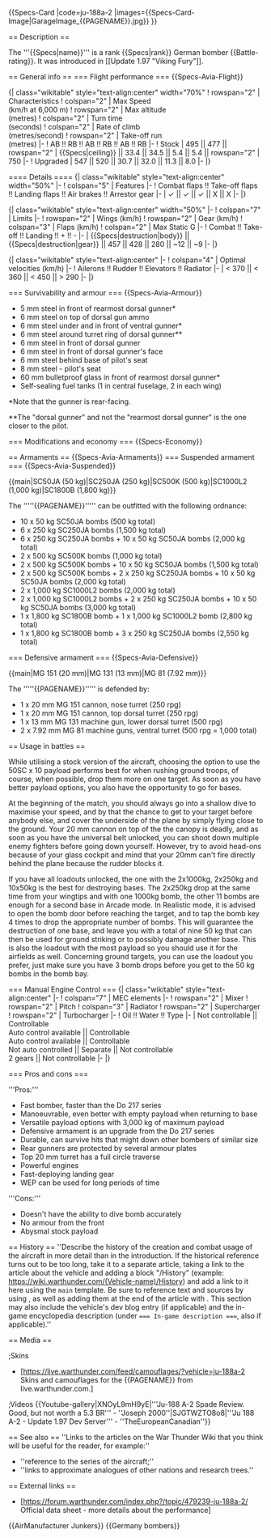 {{Specs-Card
|code=ju-188a-2
|images={{Specs-Card-Image|GarageImage_{{PAGENAME}}.jpg}}
}}

== Description ==
<!-- ''In the description, the first part should be about the history of and the creation and combat usage of the aircraft, as well as its key features. In the second part, tell the reader about the aircraft in the game. Insert a screenshot of the vehicle, so that if the novice player does not remember the vehicle by name, he will immediately understand what kind of vehicle the article is talking about.'' -->
The '''{{Specs|name}}''' is a rank {{Specs|rank}} German bomber {{Battle-rating}}. It was introduced in [[Update 1.97 "Viking Fury"]].

== General info ==
=== Flight performance ===
{{Specs-Avia-Flight}}
<!-- ''Describe how the aircraft behaves in the air. Speed, manoeuvrability, acceleration and allowable loads - these are the most important characteristics of the vehicle.'' -->

{| class="wikitable" style="text-align:center" width="70%"
! rowspan="2" | Characteristics
! colspan="2" | Max Speed<br>(km/h at 6,000 m)
! rowspan="2" | Max altitude<br>(metres)
! colspan="2" | Turn time<br>(seconds)
! colspan="2" | Rate of climb<br>(metres/second)
! rowspan="2" | Take-off run<br>(metres)
|-
! AB !! RB !! AB !! RB !! AB !! RB
|-
! Stock
| 495 || 477 || rowspan="2" | {{Specs|ceiling}} || 33.4 || 34.5 || 5.4 || 5.4 || rowspan="2" | 750
|-
! Upgraded
| 547 || 520 || 30.7 || 32.0 || 11.3 || 8.0
|-
|}

==== Details ====
{| class="wikitable" style="text-align:center" width="50%"
|-
! colspan="5" | Features
|-
! Combat flaps !! Take-off flaps !! Landing flaps !! Air brakes !! Arrestor gear
|-
| ✓ || ✓ || ✓ || X || X     <!-- ✓ -->
|-
|}

{| class="wikitable" style="text-align:center" width="50%"
|-
! colspan="7" | Limits
|-
! rowspan="2" | Wings (km/h)
! rowspan="2" | Gear (km/h)
! colspan="3" | Flaps (km/h)
! colspan="2" | Max Static G
|-
! Combat !! Take-off !! Landing !! + !! -
|-
| {{Specs|destruction|body}} || {{Specs|destruction|gear}} || 457 || 428 || 280 || ~12 || ~9
|-
|}

{| class="wikitable" style="text-align:center"
|-
! colspan="4" | Optimal velocities (km/h)
|-
! Ailerons !! Rudder !! Elevators !! Radiator
|-
| < 370 || < 360 || < 450 || > 290
|-
|}

=== Survivability and armour ===
{{Specs-Avia-Armour}}
<!-- ''Examine the survivability of the aircraft. Note how vulnerable the structure is and how secure the pilot is, whether the fuel tanks are armoured, etc. Describe the armour, if there is any, and also mention the vulnerability of other critical aircraft systems.'' -->

* 5 mm steel in front of rearmost dorsal gunner*
* 6 mm steel on top of dorsal gun ammo
* 6 mm steel under and in front of ventral gunner*
* 6 mm steel around turret ring of dorsal gunner**
* 6 mm steel in front of dorsal gunner
* 6 mm steel in front of dorsal gunner's face
* 6 mm steel behind base of pilot's seat
* 8 mm steel - pilot's seat
* 60 mm bulletproof glass in front of rearmost dorsal gunner*
* Self-sealing fuel tanks (1 in central fuselage, 2 in each wing)

<nowiki>*</nowiki>Note that the gunner is rear-facing.

<nowiki>**</nowiki>The "dorsal gunner" and not the "rearmost dorsal gunner" is the one closer to the pilot.

=== Modifications and economy ===
{{Specs-Economy}}

== Armaments ==
{{Specs-Avia-Armaments}}
=== Suspended armament ===
{{Specs-Avia-Suspended}}
<!-- ''Describe the aircraft's suspended armament: additional cannons under the wings, bombs, rockets and torpedoes. This section is especially important for bombers and attackers. If there is no suspended weaponry remove this subsection.'' -->
{{main|SC50JA (50 kg)|SC250JA (250 kg)|SC500K (500 kg)|SC1000L2 (1,000 kg)|SC1800B (1,800 kg)}}

The '''''{{PAGENAME}}''''' can be outfitted with the following ordnance:

* 10 x 50 kg SC50JA bombs (500 kg total)
* 6 x 250 kg SC250JA bombs (1,500 kg total)
* 6 x 250 kg SC250JA bombs + 10 x 50 kg SC50JA bombs (2,000 kg total)
* 2 x 500 kg SC500K bombs (1,000 kg total)
* 2 x 500 kg SC500K bombs + 10 x 50 kg SC50JA bombs (1,500 kg total)
* 2 x 500 kg SC500K bombs + 2 x 250 kg SC250JA bombs + 10 x 50 kg SC50JA bombs (2,000 kg total)
* 2 x 1,000 kg SC1000L2 bombs (2,000 kg total)
* 2 x 1,000 kg SC1000L2 bombs + 2 x 250 kg SC250JA bombs + 10 x 50 kg SC50JA bombs (3,000 kg total)
* 1 x 1,800 kg SC1800B bomb + 1 x 1,000 kg SC1000L2 bomb (2,800 kg total)
* 1 x 1,800 kg SC1800B bomb + 3 x 250 kg SC250JA bombs (2,550 kg total)

=== Defensive armament ===
{{Specs-Avia-Defensive}}
<!-- ''Defensive armament with turret machine guns or cannons, crewed by gunners. Examine the number of gunners and what belts or drums are better to use. If defensive weaponry is not available, remove this subsection.'' -->
{{main|MG 151 (20 mm)|MG 131 (13 mm)|MG 81 (7.92 mm)}}

The '''''{{PAGENAME}}''''' is defended by:

* 1 x 20 mm MG 151 cannon, nose turret (250 rpg)
* 1 x 20 mm MG 151 cannon, top dorsal turret (250 rpg)
* 1 x 13 mm MG 131 machine gun, lower dorsal turret (500 rpg)
* 2 x 7.92 mm MG 81 machine guns, ventral turret (500 rpg = 1,000 total)

== Usage in battles ==
<!-- ''Describe the tactics of playing in the aircraft, the features of using aircraft in a team and advice on tactics. Refrain from creating a "guide" - do not impose a single point of view, but instead, give the reader food for thought. Examine the most dangerous enemies and give recommendations on fighting them. If necessary, note the specifics of the game in different modes (AB, RB, SB).'' -->
While utilising a stock version of the aircraft, choosing the option to use the 50SC x 10 payload performs best for when rushing ground troops, of course, when possible, drop them more on one target. As soon as you have better payload options, you also have the opportunity to go for bases.

At the beginning of the match, you should always go into a shallow dive to maximise your speed, and by that the chance to get to your target before anybody else, and cover the underside of the plane by simply flying close to the ground. Your 20 mm cannon on top of the the canopy is deadly, and as soon as you have the universal belt unlocked, you can shoot down multiple enemy fighters before going down yourself. However, try to avoid head-ons because of your glass cockpit and mind that your 20mm can't fire directly behind the plane because the rudder blocks it.

If you have all loadouts unlocked, the one with the 2x1000kg, 2x250kg and 10x50kg is the best for destroying bases. The 2x250kg drop at the same time from your wingtips and with one 1000kg bomb, the other 11 bombs are enough for a second base in Arcade mode. In Realistic mode, it is advised to open the bomb door before reaching the target, and to tap the bomb key 4 times to drop the appropriate number of bombs. This will guarantee the destruction of one base, and leave you with a total of nine 50 kg that can then be used for ground striking or to possibly damage another base. This is also the loadout with the most payload so you should use it for the airfields as well. Concerning ground targets, you can use the loadout you prefer, just make sure you have 3 bomb drops before you get to the 50 kg bombs in the bomb bay.

=== Manual Engine Control ===
{| class="wikitable" style="text-align:center"
|-
! colspan="7" | MEC elements
|-
! rowspan="2" | Mixer
! rowspan="2" | Pitch
! colspan="3" | Radiator
! rowspan="2" | Supercharger
! rowspan="2" | Turbocharger
|-
! Oil !! Water !! Type
|-
| Not controllable || Controllable<br>Auto control available || Controllable<br>Auto control available || Controllable<br>Not auto controlled || Separate || Not controllable<br>2 gears || Not controllable
|-
|}

=== Pros and cons ===
<!-- ''Summarise and briefly evaluate the vehicle in terms of its characteristics and combat effectiveness. Mark its pros and cons in the bulleted list. Try not to use more than 6 points for each of the characteristics. Avoid using categorical definitions such as "bad", "good" and the like - use substitutions with softer forms such as "inadequate" and "effective".'' -->

'''Pros:'''

* Fast bomber, faster than the Do 217 series
* Manoeuvrable, even better with empty payload when returning to base
* Versatile payload options with 3,000 kg of maximum payload
* Defensive armament is an upgrade from the Do 217 series
* Durable, can survive hits that might down other bombers of similar size
* Rear gunners are protected by several armour plates
* Top 20 mm turret has a full circle traverse
* Powerful engines
* Fast-deploying landing gear
* WEP can be used for long periods of time

'''Cons:'''

* Doesn't have the ability to dive bomb accurately
* No armour from the front
* Abysmal stock payload

== History ==
''Describe the history of the creation and combat usage of the aircraft in more detail than in the introduction. If the historical reference turns out to be too long, take it to a separate article, taking a link to the article about the vehicle and adding a block "/History" (example: <nowiki>https://wiki.warthunder.com/(Vehicle-name)/History</nowiki>) and add a link to it here using the <code>main</code> template. Be sure to reference text and sources by using <code><nowiki><ref></ref></nowiki></code>, as well as adding them at the end of the article with <code><nowiki><references /></nowiki></code>. This section may also include the vehicle's dev blog entry (if applicable) and the in-game encyclopedia description (under <code><nowiki>=== In-game description ===</nowiki></code>, also if applicable).''

== Media ==
<!-- ''Excellent additions to the article would be video guides, screenshots from the game, and photos.'' -->

;Skins

* [https://live.warthunder.com/feed/camouflages/?vehicle=ju-188a-2 Skins and camouflages for the {{PAGENAME}} from live.warthunder.com.]

;Videos
{{Youtube-gallery|XNOyL9mH9yE|'''Ju-188 A-2 Spade Review. Good, but not worth a 5.3 BR''' - ''Joseph 2000''|SJGTWZTO8o8|'''Ju 188 A-2 - Update 1.97 Dev Server''' - ''TheEuropeanCanadian''}}

== See also ==
''Links to the articles on the War Thunder Wiki that you think will be useful for the reader, for example:''

* ''reference to the series of the aircraft;''
* ''links to approximate analogues of other nations and research trees.''

== External links ==
<!-- ''Paste links to sources and external resources, such as:''
* ''topic on the official game forum;''
* ''other literature.'' -->

* [https://forum.warthunder.com/index.php?/topic/479239-ju-188a-2/ Official data sheet - more details about the performance]

{{AirManufacturer Junkers}}
{{Germany bombers}}